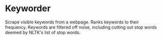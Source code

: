 # Keyworder

Scrape visible keywords from a webpage. Ranks keywords to their frequency. Keywords are filtered off noise, including cutting out stop words deemed by NLTK's list of stop words.

